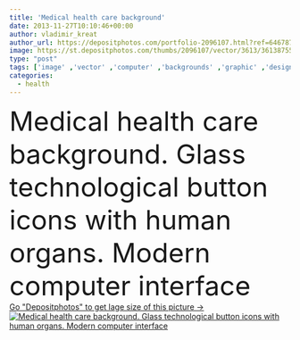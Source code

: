 ```yaml
---
title: 'Medical health care background'
date: 2013-11-27T10:10:46+00:00
author: vladimir_kreat
author_url: https://depositphotos.com/portfolio-2096107.html?ref=64678756
image: https://st.depositphotos.com/thumbs/2096107/vector/3613/36138755/api_thumb_450.jpg?forcejpeg=true
type: "post"
tags: ['image' ,'vector' ,'computer' ,'backgrounds' ,'graphic' ,'design' ,'painting' ,'business' ,'concepts' ,'sign' ,'human' ,'ideas' ,'art' ,'people' ,'abstract' ,'health' ,'healthy' ,'pattern' ,'lifestyles' ,'medicine' ,'illness' ,'medical' ,'symbol' ,'inspiration' ,'icon' ,'heart' ,'internet' ,'body' ,'hygiene' ,'stomach' ,'concentration' ,'biology' ,'science' ,'lung' ,'system' ,'order' ,'organ' ,'bud' ,'illustrations' ,'brochure' ,'internal' ,'anatomy' ,'info' ,'brain' ,'surgery' ,'physiology' ,'liver' ,'kidney' ,'fondo' ,'medicina' ]
categories: 
  - health
---
```

<div aling="center">
            <font size="60"> Medical health care background. Glass technological button icons with human organs. Modern computer interface</font>   
</div>
<div>
    <a href='https://st.depositphotos.com/thumbs/2096107/vector/3613/36138755/api_thumb_450.jpg?forcejpeg=true?ref=64678756' target=_blank > Go "Depositphotos" to get lage size of this picture ->
        <img href='https://st.depositphotos.com/thumbs/2096107/vector/3613/36138755/api_thumb_450.jpg?forcejpeg=true?ref=64678756' src='https://st.depositphotos.com/2096107/3613/v/950/depositphotos_36138755-stock-illustration-medical-health-care-background.jpg?forcejpeg=true' alt='Medical health care background. Glass technological button icons with human organs. Modern computer interface' >
    </a>
</div>
